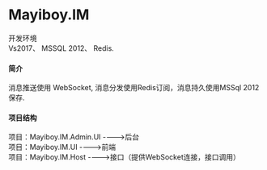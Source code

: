 # Mayiboy.IM
开发环境  
  Vs2017、 MSSQL 2012、 Redis.
  
#### 简介
  消息推送使用 WebSocket, 消息分发使用Redis订阅，消息持久使用MSSql 2012保存.
  
####  项目结构
  项目：Mayiboy.IM.Admin.UI  ---->后台    
  项目：Mayiboy.IM.UI        ---->前端    
  项目：Mayiboy.IM.Host      ---->接口（提供WebSocket连接，接口调用）    
  
